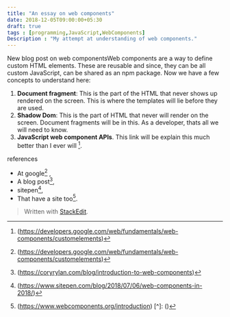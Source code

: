 ```yaml
---
title: "An essay on web components"
date: 2018-12-05T09:00:00+05:30
draft: true
tags : [programming,JavaScript,WebComponents]
Description : "My attempt at understanding of web components."
---
```


New blog post on web componentsWeb components are a way to define custom HTML elements. These are reusable and since, they can be all custom JavaScript, can be shared as an  npm package. 
Now we have a few concepts to understand here:
 1. **Document fragment**: This is the part of the HTML that never shows up rendered on the screen.  This is where the templates will lie before they are used.
 2. **Shadow Dom**: This is the part of HTML that never will render on the screen. Document fragments will be in this. As a developer, thats all we will need to know.
 3. **JavaScript web component APIs**. This link will be explain this much better than I ever will [^atGoogle].


references
 - At google[^atGoogle] ,
 - A blog post[^blogPost1], 
 - sitepen[^sitepen],  
 - That have a site too[^site].


[^atGoogle]: (https://developers.google.com/web/fundamentals/web-components/customelements)
[^blogPost1]: (https://coryrylan.com/blog/introduction-to-web-components)
[^sitepen]: (https://www.sitepen.com/blog/2018/07/06/web-components-in-2018/)
[^site]: (https://www.webcomponents.org/introduction)
[^]: ()

> Written with [StackEdit](https://stackedit.io/).


<!--stackedit_data:
eyJoaXN0b3J5IjpbLTE3NDM1NzgzOTQsLTgyNjM5MjYzMiwtOD
gwMjYyOTAxXX0=
-->